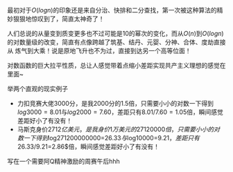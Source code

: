 

最初对于$O(logn)$的印象还是来自分治、快排和二分查找，第一次被这种算法的精妙狠狠地惊叹到了，简直太神奇了！

人们总说的从量变到质变更多也不过可能是$10$的幂次的变化，而从$O(n)$到$O(logn)$的对数量级的改变，简直有点像跨越了筑基、结丹、元婴、分神、合体、度劫直接从
炼气到大乘！说是原地飞升也不为过，直接到达另一个高等位面！

对数函数的巨大拉平性质，总让人感觉带着点缩小差距实现共产主义理想的感觉在里面~

举两个直观的现实例子
- 力扣竞赛大佬$3000$分，是我$2000$分的$1.5$倍，只需要小小的对数一下得到$log3000=8.01$与$log2000=7.60$，差距只有$8.01/7.60=1.05$倍，瞬间感觉差距好小了有没有！
- 马斯克身价$2712亿美元，是我身价$1$万美元的$27120000$倍，只需要小小的对数一下得到$log271200000000=26.33$与$log10000=9.21$，差距只有$26.33/9.21=2.86$倍，瞬间感觉差距好小了有没有！

写在一个需要阿Q精神激励的周赛午后hhh